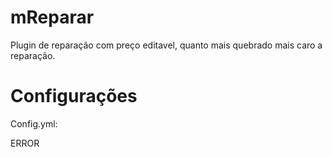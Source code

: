 # mReparar
Plugin de reparação com preço editavel, quanto mais quebrado mais caro a reparação.

# Configurações
Config.yml:


ERROR
